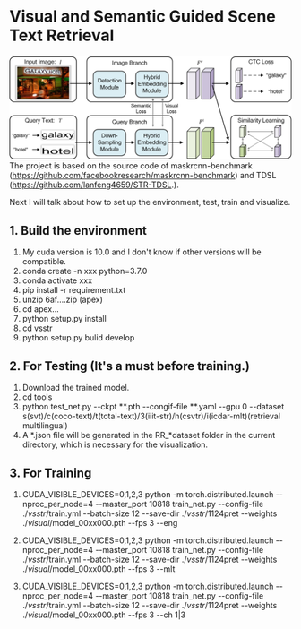 # Visual and Semantic Guided Scene Text Retrieval
![Alt text](framework.jpg)
The project is based on the source code of maskrcnn-benchmark (https://github.com/facebookresearch/maskrcnn-benchmark) and TDSL (https://github.com/lanfeng4659/STR-TDSL.).

Next I will talk about how to set up the environment, test, train and visualize.

## 1. Build the environment
   1) My cuda version is 10.0 and I don't know if other versions will be compatible.
   2) conda create -n xxx python=3.7.0
   3) conda activate xxx
   4) pip install -r requirement.txt
   5) unzip 6af....zip (apex)
   6) cd apex...
   7) python setup.py install
   8) cd vsstr
   9) python setup.py bulid develop
## 2. For Testing (It's a must before training.)
   1) Download the trained model.
   2) cd tools
   3) python test_net.py --ckpt **.pth --congif-file **.yaml --gpu 0 --dataset s(svt)/c(coco-text)/t(total-text)/3(iiit-str)/h(csvtr)/i(icdar-mlt)(retrieval multilingual)
   4) A *.json file will be generated in the RR_*dataset folder in the current directory, which is necessary for the visualization.
## 3. For Training
   1) CUDA_VISIBLE_DEVICES=0,1,2,3 python -m torch.distributed.launch --nproc_per_node=4 --master_port 10818 train_net.py --config-file ./_vsstr_/train.yml --batch-size 12 --save-dir ./_vsstr_/1124pret --weights ./_visual_/model_00xx000.pth --fps 3 --eng
   
   2) CUDA_VISIBLE_DEVICES=0,1,2,3 python -m torch.distributed.launch --nproc_per_node=4 --master_port 10818 train_net.py --config-file ./_vsstr_/train.yml --batch-size 12 --save-dir ./_vsstr_/1124pret --weights ./_visual_/model_00xx000.pth --fps 3 --mlt
   
   3) CUDA_VISIBLE_DEVICES=0,1,2,3 python -m torch.distributed.launch --nproc_per_node=4 --master_port 10818 train_net.py --config-file ./_vsstr_/train.yml --batch-size 12 --save-dir ./_vsstr_/1124pret --weights ./_visual_/model_00xx000.pth --fps 3 --ch 1|3
   
